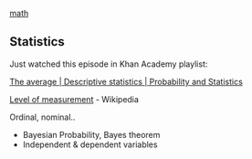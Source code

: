 [math](index.md)

## Statistics


Just watched this episode in Khan Academy playlist:

[The average | Descriptive statistics | Probability and Statistics](https://www.youtube.com/watch?v=uhxtUt_-GyM&list=PL1328115D3D8A2566)

[Level of measurement](https://en.wikipedia.org/wiki/Level_of_measurement) - Wikipedia

Ordinal, nominal..

- Bayesian Probability, Bayes theorem
- Independent & dependent variables
